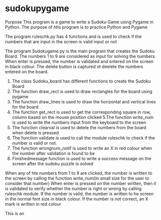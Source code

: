 # sudokupygame

Purpose
This program is a game to write a Sudoku Game using Pygame in Python. The purpose of htis program is to practice Python and Pygame 


The program ruleschk.py has 4 functions and is used to check if the numbers that are input in the screen is valid input or not

The program Sudokugame.py is the main program that creates the Sudoku Board. The numbers 1 to 9 are considered as input for solving the numbers. When enter is pressed, 
the number is validated and entered on the screen in black colour. The delete button is captured ot deelete the numbers entered on the board. 

1. The class Sudoku_board has different functions to create the Sudoku Board
2. The function draw_rect is used to draw rectangles for the board using pygame
3. The function draw_lines is used to draw the horizontal and vertical lines for the board
4. The function get_rect is used to get the  corresponding square in row, column based on the mouse position clicked
5.The function write_num is used to write the numbers input from the keyboard to the screen
6. The function clearval is used to delete the numbers from the board when delete is pressed
7. The function validate is used to call the module ruleschk to check if the number is valid or not.
8. The function wrongnum_notif is used to write an X in red colour when the number after validation is found to be 
9. Finishedmessage function is used to write a success message on the screen after the sudoku puzzle is solved

When any of hte numbers from 1 to 9 are clicked, the number is written to the screen by calling the function write_num(in small size for the user to consider that number)
When enter is pressed on the number written, then it is validated to verify whether the number is right or wrong by calling ruleschk module. If the number is valid, the number is 
written to he screen in the normal font size in black colour. If the number is not correct, an X mark is written in red colour

This is an 
